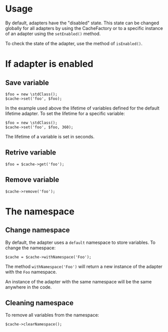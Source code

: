 Usage
=====

By default, adapters have the "disabled" state. This state can be changed 
globally for all adapters by using the CacheFactory or to a specific instance of
an adapter using the `setEnabled()` method.

To check the state of the adapter, use the method of `isEnabled()`.

# If adapter is enabled

## Save variable
```
$foo = new \stdClass();
$cache->set('foo', $foo);
```
In the example used above the lifetime of variables defined for the default 
lifetime adapter. To set the lifetime for a specific variable:
```
$foo = new \stdClass();
$cache->set('foo', $foo, 360);
```
The lifetime of a variable is set in seconds.

## Retrive variable
```
$foo = $cache->get('foo');
```

## Remove variable
```
$cache->remove('foo');
```

# The namespace

## Change namespace
By default, the adapter uses a `default` namespace to store variables.
To change the namespace:
```
$cache = $cache->withNamespace('Foo');
```
The method `withNamespace('Foo')` will return a new instance of the adapter
with the `Foo` namespace.

An instance of the adapter with the same namespace will be the same anywhere in
the code.

## Cleaning namespace
To remove all variables from the namespace:
```
$cache->clearNamespace();
```
